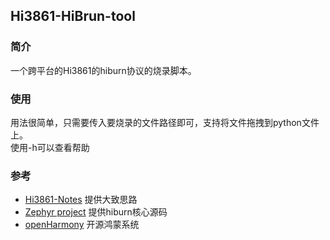 ## Hi3861-HiBrun-tool

### 简介

一个跨平台的Hi3861的hiburn协议的烧录脚本。<br>

### 使用

用法很简单，只需要传入要烧录的文件路径即可，支持将文件拖拽到python文件上。<br>
使用-h可以查看帮助

### 参考

- [Hi3861-Notes](https://github.com/koendv/hi3861_notes) 提供大致思路
- [Zephyr project](https://github.com/xingrz/zephyr/blob/87f33dc624405e1a0e99fb78715cfd644421106b/scripts/west_commands/runners/hiburn.py)
  提供hiburn核心源码
- [openHarmony](https://github.com/openharmony) 开源鸿蒙系统